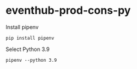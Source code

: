 # eventhub-prod-cons-py

Install pipenv

``` pip install pipenv ```

Select Python 3.9

``` pipenv --python 3.9 ```



